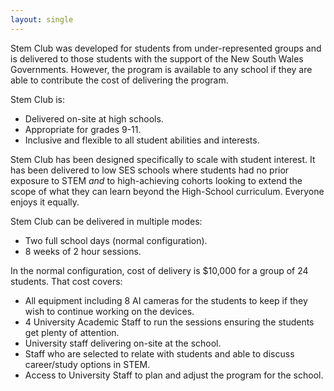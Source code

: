 ```yaml
---
layout: single
---
```


Stem Club was developed for students from under-represented groups and is delivered to those students with the support of the New South Wales Governments.  However, the program is available to any school if they are able to contribute the cost of delivering the program.

Stem Club is:

  * Delivered on-site at high schools.
  * Appropriate for grades 9-11.
  * Inclusive and flexible to all student abilities and interests.

Stem Club has been designed specifically to scale with student interest.  It has been delivered to low SES schools where students had no prior exposure to STEM _and_ to high-achieving cohorts looking to extend the scope of what they can learn beyond the High-School curriculum.  Everyone enjoys it equally.

Stem Club can be delivered in multiple modes:
  
  * Two full school days (normal configuration).
  * 8 weeks of 2 hour sessions.

In the normal configuration, cost of delivery is $10,000 for a group of 24 students.  That cost covers:

  * All equipment including 8 AI cameras for the students to keep if they wish to continue working on the devices.
  * 4 University Academic Staff to run the sessions ensuring the students get plenty of attention.
  * University staff delivering on-site at the school.
  * Staff who are selected to relate with students and able to discuss career/study options in STEM.
  * Access to University Staff to plan and adjust the program for the school.